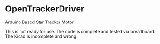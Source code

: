 # OpenTrackerDriver
Arduino Based Star Tracker Motor

This is not ready for use. The code is complete and tested via breadboard. The Kicad is incomplete and wrong. 
